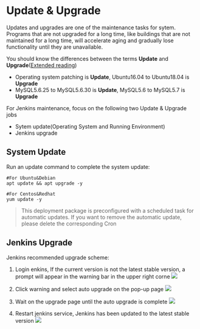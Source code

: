 # Update & Upgrade

Updates and upgrades are one of the maintenance tasks for sytem. Programs that are not upgraded for a long time, like buildings that are not maintained for a long time, will accelerate aging and gradually lose functionality until they are unavailable.

You should know the differences between the terms **Update** and **Upgrade**([Extended reading](https://support.websoft9.com/docs/faq/tech-upgrade.html#update-vs-upgrade))
- Operating system patching is **Update**, Ubuntu16.04 to Ubuntu18.04 is **Upgrade**
- MySQL5.6.25 to MySQL5.6.30 is **Update**, MySQL5.6 to MySQL5.7 is **Upgrade**

For Jenkins maintenance, focus on the following two Update & Upgrade jobs

- Sytem update(Operating System and Running Environment) 
- Jenkins upgrade 

## System Update

Run an update command to complete the system update:

``` shell
#For Ubuntu&Debian
apt update && apt upgrade -y

#For Centos&Redhat
yum update -y
```
> This deployment package is preconfigured with a scheduled task for automatic updates. If you want to remove the automatic update, please delete the corresponding Cron

## Jenkins Upgrade

Jenkins recommended upgrade scheme:
1. Login enkins, If the current version is not the latest stable version, a prompt will appear in the warning bar in the upper right corne
   ![](https://libs.websoft9.com/Websoft9/DocsPicture/en/jenkins/jenkins-warning-websoft9.png)

2. Click warning and select auto upgrade on the pop-up page
   ![](https://libs.websoft9.com/Websoft9/DocsPicture/en/jenkins/jenkins-selectauto-websoft9.png)

3. Wait on the upgrade page until the auto upgrade is complete
   ![](https://libs.websoft9.com/Websoft9/DocsPicture/en/jenkins/jenkins-autoupdate-websoft9.png)

4. Restart jenkins service, Jenkins has been updated to the latest stable version 
   ![](https://libs.websoft9.com/Websoft9/DocsPicture/en/jenkins/jenkins-updatecok-websoft9.png)